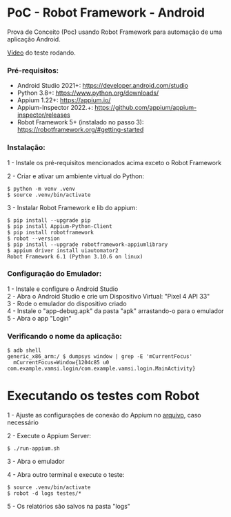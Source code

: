 # PoC - Robot Framework - Android

Prova de Conceito (Poc) usando Robot Framework para automação de uma aplicação Android.

[Vídeo](https://youtube.com/shorts/WjsmhzAuNKk) do teste rodando.


### Pré-requisitos:

- Android Studio 2021+: https://developer.android.com/studio
- Python 3.8+: https://www.python.org/downloads/
- Appium 1.22+: https://appium.io/
- Appium-Inspector 2022.+: https://github.com/appium/appium-inspector/releases
- Robot Framework 5+ (instalado no passo 3): https://robotframework.org/#getting-started


### Instalação:

1 - Instale os pré-requisitos mencionados acima exceto o Robot Framework

2 - Criar e ativar um ambiente virtual do Python:
```
$ python -m venv .venv
$ source .venv/bin/activate
```

3 - Instalar Robot Framework e lib do appium:
```
$ pip install --upgrade pip
$ pip install Appium-Python-Client
$ pip install robotframework
$ robot --version
$ pip install --upgrade robotframework-appiumlibrary
$ appium driver install uiautomator2
Robot Framework 6.1 (Python 3.10.6 on linux)
```


### Configuração do Emulador:

1 - Instale e configure o Android Studio  
2 - Abra o Android Studio e crie um Dispositivo Virtual: "Pixel 4 API 33"  
3 - Rode o emulador do dispositivo criado  
4 - Instale o "app-debug.apk" da pasta "apk" arrastando-o para o emulador  
5 - Abra o app "Login"  

### Verificando o nome da aplicação:

```
$ adb shell
generic_x86_arm:/ $ dumpsys window | grep -E 'mCurrentFocus'
  mCurrentFocus=Window{1204c85 u0 com.example.vamsi.login/com.example.vamsi.login.MainActivity}
```

# Executando os testes com Robot

1 - Ajuste as configurações de conexão do Appium no [arquivo](keywords/android.robot), caso necessário

2 - Execute o Appium Server:
```
$ ./run-appium.sh
```

3 - Abra o emulador

4 - Abra outro terminal e execute o teste:
```
$ source .venv/bin/activate
$ robot -d logs testes/*
```

5 - Os relatórios são salvos na pasta "logs"  